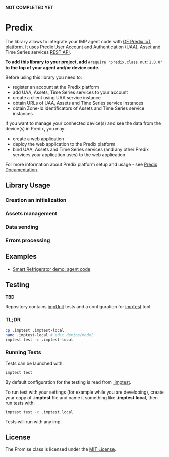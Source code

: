 **NOT COMPLETED YET**

# Predix

The library allows to integrate your IMP agent code with [GE Predix IoT platform](https://www.predix.io). It uses Predix User Account and Authentication (UAA), Asset and Time Series services [REST API](https://www.predix.io/api).

**To add this library to your project, add** `#require "predix.class.nut:1.0.0"` **to the top of your agent and/or device code.**

Before using this library you need to:
- register an account at the Predix platform
- add UAA, Assets, Time Series services to your account
- create a client using UAA service instance
- obtain URLs of UAA, Assets and Time Series service instances
- obtain Zone-Id identificators of Assets and Time Series service instances

If you want to manage your connected device(s) and see the data from the device(s) in Predix, you may:
- create a web application
- deploy the web application to the Predix platform
- bind UAA, Assets and Time Series services (and any other Predix services your application uses) to the web application

For more information about Predix platform setup and usage - see [Predix Documentation](https://www.predix.io/docs).

## Library Usage

### Creation an initialization

### Assets management

### Data sending

### Errors processing



## Examples

- [Smart Refrigerator demo: agent code](./Examples/SmartRefrigerator_Predix.agent.nut)

## Testing

**TBD**

Repository contains [impUnit](https://github.com/electricimp/impUnit) tests and a configuration for [impTest](https://github.com/electricimp/impTest) tool.

### TL;DR

```bash
cp .imptest .imptest-local
nano .imptest-local # edit device/model
imptest test -c .imptest-local
```

### Running Tests

Tests can be launched with:

```bash
imptest test
```

By default configuration for the testing is read from [.imptest](https://github.com/electricimp/impTest/blob/develop/docs/imptest-spec.md).

To run test with your settings (for example while you are developing), create your copy of **.imptest** file and name it something like **.imptest.local**, then run tests with:

 ```bash
 imptest test -c .imptest.local
 ```

Tests will run with any imp.

## License

The Promise class is licensed under the [MIT License](./LICENSE).
